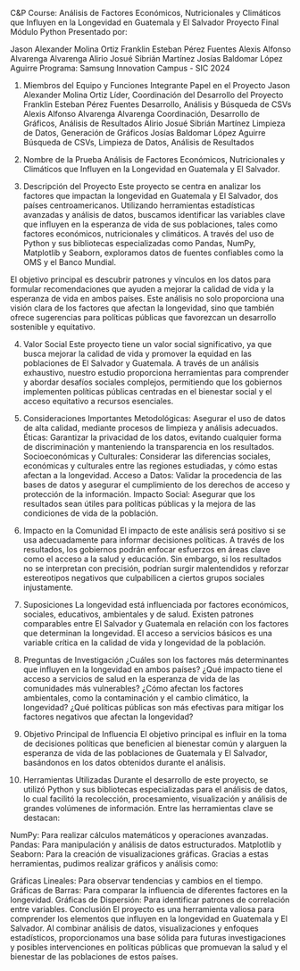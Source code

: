 C&P Course: Análisis de Factores Económicos, Nutricionales y Climáticos que Influyen en la Longevidad en Guatemala y El Salvador
Proyecto Final Módulo Python
Presentado por:

Jason Alexander Molina Ortiz
Franklin Esteban Pérez Fuentes
Alexis Alfonso Alvarenga Alvarenga
Alirio Josué Sibrián Martínez
Josías Baldomar López Aguirre
Programa: Samsung Innovation Campus - SIC 2024

1. Miembros del Equipo y Funciones
Integrante	Papel en el Proyecto
Jason Alexander Molina Ortiz	Líder, Coordinación del Desarrollo del Proyecto
Franklin Esteban Pérez Fuentes	Desarrollo, Análisis y Búsqueda de CSVs
Alexis Alfonso Alvarenga Alvarenga	Coordinación, Desarrollo de Gráficos, Análisis de Resultados
Alirio Josué Sibrián Martínez	Limpieza de Datos, Generación de Gráficos
Josías Baldomar López Aguirre	Búsqueda de CSVs, Limpieza de Datos, Análisis de Resultados
2. Nombre de la Prueba
Análisis de Factores Económicos, Nutricionales y Climáticos que Influyen en la Longevidad en Guatemala y El Salvador.

3. Descripción del Proyecto
Este proyecto se centra en analizar los factores que impactan la longevidad en Guatemala y El Salvador, dos países centroamericanos. Utilizando herramientas estadísticas avanzadas y análisis de datos, buscamos identificar las variables clave que influyen en la esperanza de vida de sus poblaciones, tales como factores económicos, nutricionales y climáticos. A través del uso de Python y sus bibliotecas especializadas como Pandas, NumPy, Matplotlib y Seaborn, exploramos datos de fuentes confiables como la OMS y el Banco Mundial.

El objetivo principal es descubrir patrones y vínculos en los datos para formular recomendaciones que ayuden a mejorar la calidad de vida y la esperanza de vida en ambos países. Este análisis no solo proporciona una visión clara de los factores que afectan la longevidad, sino que también ofrece sugerencias para políticas públicas que favorezcan un desarrollo sostenible y equitativo.

4. Valor Social
Este proyecto tiene un valor social significativo, ya que busca mejorar la calidad de vida y promover la equidad en las poblaciones de El Salvador y Guatemala. A través de un análisis exhaustivo, nuestro estudio proporciona herramientas para comprender y abordar desafíos sociales complejos, permitiendo que los gobiernos implementen políticas públicas centradas en el bienestar social y el acceso equitativo a recursos esenciales.

5. Consideraciones Importantes
Metodológicas: Asegurar el uso de datos de alta calidad, mediante procesos de limpieza y análisis adecuados.
Éticas: Garantizar la privacidad de los datos, evitando cualquier forma de discriminación y manteniendo la transparencia en los resultados.
Socioeconómicas y Culturales: Considerar las diferencias sociales, económicas y culturales entre las regiones estudiadas, y cómo estas afectan a la longevidad.
Acceso a Datos: Validar la procedencia de las bases de datos y asegurar el cumplimiento de los derechos de acceso y protección de la información.
Impacto Social: Asegurar que los resultados sean útiles para políticas públicas y la mejora de las condiciones de vida de la población.
6. Impacto en la Comunidad
El impacto de este análisis será positivo si se usa adecuadamente para informar decisiones políticas. A través de los resultados, los gobiernos podrán enfocar esfuerzos en áreas clave como el acceso a la salud y educación. Sin embargo, si los resultados no se interpretan con precisión, podrían surgir malentendidos y reforzar estereotipos negativos que culpabilicen a ciertos grupos sociales injustamente.

7. Suposiciones
La longevidad está influenciada por factores económicos, sociales, educativos, ambientales y de salud.
Existen patrones comparables entre El Salvador y Guatemala en relación con los factores que determinan la longevidad.
El acceso a servicios básicos es una variable crítica en la calidad de vida y longevidad de la población.
8. Preguntas de Investigación
¿Cuáles son los factores más determinantes que influyen en la longevidad en ambos países?
¿Qué impacto tiene el acceso a servicios de salud en la esperanza de vida de las comunidades más vulnerables?
¿Cómo afectan los factores ambientales, como la contaminación y el cambio climático, la longevidad?
¿Qué políticas públicas son más efectivas para mitigar los factores negativos que afectan la longevidad?
9. Objetivo Principal de Influencia
El objetivo principal es influir en la toma de decisiones políticas que beneficien al bienestar común y alarguen la esperanza de vida de las poblaciones de Guatemala y El Salvador, basándonos en los datos obtenidos durante el análisis.

10. Herramientas Utilizadas
Durante el desarrollo de este proyecto, se utilizó Python y sus bibliotecas especializadas para el análisis de datos, lo cual facilitó la recolección, procesamiento, visualización y análisis de grandes volúmenes de información. Entre las herramientas clave se destacan:

NumPy: Para realizar cálculos matemáticos y operaciones avanzadas.
Pandas: Para manipulación y análisis de datos estructurados.
Matplotlib y Seaborn: Para la creación de visualizaciones gráficas.
Gracias a estas herramientas, pudimos realizar gráficos y análisis como:

Gráficas Lineales: Para observar tendencias y cambios en el tiempo.
Gráficas de Barras: Para comparar la influencia de diferentes factores en la longevidad.
Gráficas de Dispersión: Para identificar patrones de correlación entre variables.
Conclusión
El proyecto es una herramienta valiosa para comprender los elementos que influyen en la longevidad en Guatemala y El Salvador. Al combinar análisis de datos, visualizaciones y enfoques estadísticos, proporcionamos una base sólida para futuras investigaciones y posibles intervenciones en políticas públicas que promuevan la salud y el bienestar de las poblaciones de estos países.

